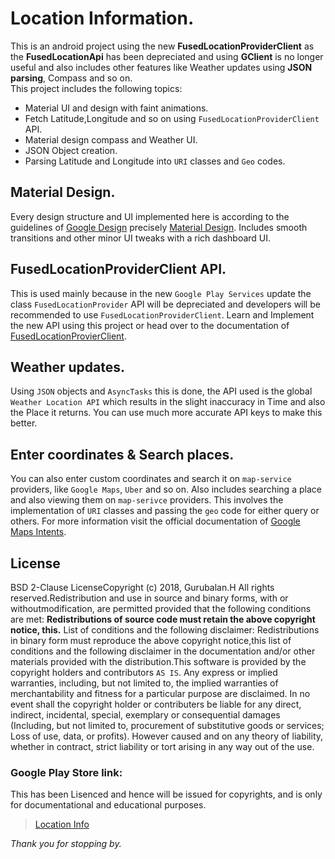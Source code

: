 # Location Information. 
This is an android project using the new **FusedLocationProviderClient** as the **FusedLocationApi** has been depreciated and using **GClient** is no longer useful and also includes other features like Weather updates using **JSON parsing**, Compass and so on.  
This project includes the following topics:

- Material UI and design with faint animations.
- Fetch Latitude,Longitude and so on using `FusedLocationProviderClient` API.  
- Material design compass and Weather UI. 
- JSON Object creation.
- Parsing Latitude and Longitude into `URI` classes and `Geo` codes.

## Material Design.
Every design structure and UI implemented here is according to the guidelines of [Google Design](https://design.google/) precisely [Material Design](https://material.io/).
Includes smooth transitions and other minor UI tweaks with a rich dashboard UI. 

## FusedLocationProviderClient API.
This is used mainly because in the new `Google Play Services` update the class `FusedLocationProvider` API will be depreciated and developers will be recommended to use `FusedLocationProviderClient`.
Learn and Implement the new API using this project or head over to the documentation of [FusedLocationProvierClient](https://developers.google.com/android/reference/com/google/android/gms/location/FusedLocationProviderClient).

## Weather updates.
Using `JSON` objects and `AsyncTasks` this is done, the API used is the global `Weather Location API` which results in the slight inaccuracy in Time and also the Place it returns. 
You can use much more accurate API keys to make this better. 

## Enter coordinates & Search places.
You can also enter custom coordinates and search it on `map-service` providers, like `Google Maps`, `Uber` and so on. 
Also includes searching a place and also viewing them on `map-serivce` providers. This involves the implementation of `URI` classes and passing the `geo` code for either query or others.
For more information visit the official documentation of [Google Maps Intents](https://developers.google.com/maps/documentation/urls/android-intents).

## License
BSD 2-Clause LicenseCopyright (c) 2018, Gurubalan.H
All rights reserved.Redistribution and use in source and binary forms, with or withoutmodification, are permitted provided that the following conditions are met:
**Redistributions of source code must retain the above copyright notice, this.**
List of conditions and the following disclaimer:
Redistributions in binary form must reproduce the above copyright notice,this list of conditions and the following disclaimer in the documentation and/or other materials provided with the distribution.This software is provided by the copyright holders and contributors `AS IS`. 
Any express or implied warranties, including, but not limited to, the implied warranties of merchantability and fitness for a particular purpose are disclaimed.  In no event shall the copyright holder or contributers be liable for any direct, indirect, incidental, special, exemplary or consequential damages (Including, but not limited to, procurement of substitutive goods or services; Loss of use, data,
or profits). 
However caused and on any theory of liability, whether in contract, strict liability or tort arising in any way out of the use. 

### Google Play Store link:
This has been Lisenced and hence will be issued for copyrights, and is only for documentational and educational purposes. 
> [Location Info](https://play.google.com/store/apps/details?id=a1.latitudeandlongitude)

_Thank you for stopping by._


